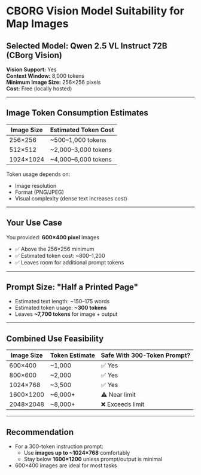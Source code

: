 # CBORG Vision Model Suitability for Map Images

## Selected Model: Qwen 2.5 VL Instruct 72B (CBorg Vision)

**Vision Support:** Yes  
**Context Window:** 8,000 tokens  
**Minimum Image Size:** 256×256 pixels  
**Cost:** Free (locally hosted)

---

## Image Token Consumption Estimates

| Image Size       | Estimated Token Cost |
|------------------|----------------------|
| 256×256          | ~500–1,000 tokens    |
| 512×512          | ~2,000–3,000 tokens  |
| 1024×1024        | ~4,000–6,000 tokens  |

Token usage depends on:
- Image resolution
- Format (PNG/JPEG)
- Visual complexity (dense text increases cost)

---

## Your Use Case

You provided: **600×400 pixel** images  
- ✅ Above the 256×256 minimum
- ✅ Estimated token cost: ~800–1,200
- ✅ Leaves room for additional prompt tokens

---

## Prompt Size: "Half a Printed Page"

- Estimated text length: ~150–175 words
- Estimated token usage: **~300 tokens**
- Leaves **~7,700 tokens** for image + output

---

## Combined Use Feasibility

| Image Size       | Token Estimate | Safe With 300-Token Prompt? |
|------------------|----------------|------------------------------|
| 600×400          | ~1,000         | ✅ Yes                       |
| 800×600          | ~2,000         | ✅ Yes                       |
| 1024×768         | ~3,500         | ✅ Yes                       |
| 1600×1200        | ~6,000+        | ⚠️ Near limit                |
| 2048×2048        | ~8,000+        | ❌ Exceeds limit             |

---

## Recommendation

- For a 300-token instruction prompt:
  - Use **images up to ~1024×768** comfortably
  - Stay below **1600×1200** unless prompt/output is minimal
- 600×400 images are ideal for most tasks
